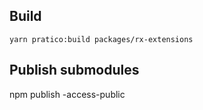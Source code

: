 
## Build

`yarn pratico:build packages/rx-extensions`


## Publish submodules

npm publish -access-public

